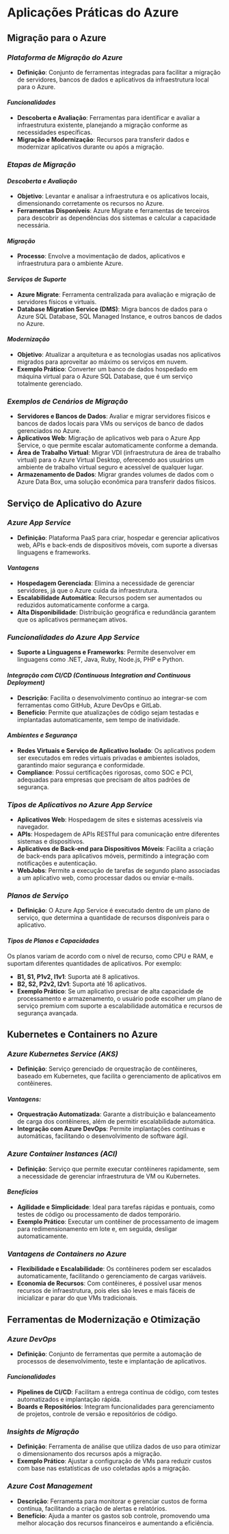 # **Aplicações Práticas do Azure**
## Migração para o Azure

### *Plataforma de Migração do Azure*
- **Definição**: Conjunto de ferramentas integradas para facilitar a migração de servidores, bancos de dados e aplicativos da infraestrutura local para o Azure.
#### ***Funcionalidades***
- **Descoberta e Avaliação**: Ferramentas para identificar e avaliar a infraestrutura existente, planejando a migração conforme as necessidades específicas.
- **Migração e Modernização**: Recursos para transferir dados e modernizar aplicativos durante ou após a migração.

### *Etapas de Migração*
#### ***Descoberta e Avaliação***
- **Objetivo**: Levantar e analisar a infraestrutura e os aplicativos locais, dimensionando corretamente os recursos no Azure.
- **Ferramentas Disponíveis**: Azure Migrate e ferramentas de terceiros para descobrir as dependências dos sistemas e calcular a capacidade necessária.
   
#### ***Migração***
- **Processo**: Envolve a movimentação de dados, aplicativos e infraestrutura para o ambiente Azure.
#### ***Serviços de Suporte***
- **Azure Migrate**: Ferramenta centralizada para avaliação e migração de servidores físicos e virtuais.
- **Database Migration Service (DMS)**: Migra bancos de dados para o Azure SQL Database, SQL Managed Instance, e outros bancos de dados no Azure.
#### ***Modernização***
- **Objetivo**: Atualizar a arquitetura e as tecnologias usadas nos aplicativos migrados para aproveitar ao máximo os serviços em nuvem.
- **Exemplo Prático**: Converter um banco de dados hospedado em máquina virtual para o Azure SQL Database, que é um serviço totalmente gerenciado.

### *Exemplos de Cenários de Migração*
- **Servidores e Bancos de Dados**: Avaliar e migrar servidores físicos e bancos de dados locais para VMs ou serviços de banco de dados gerenciados no Azure.
- **Aplicativos Web**: Migração de aplicativos web para o Azure App Service, o que permite escalar automaticamente conforme a demanda.
- **Área de Trabalho Virtual**: Migrar VDI (infraestrutura de área de trabalho virtual) para o Azure Virtual Desktop, oferecendo aos usuários um ambiente de trabalho virtual seguro e acessível de qualquer lugar.
- **Armazenamento de Dados**: Migrar grandes volumes de dados com o Azure Data Box, uma solução econômica para transferir dados físicos.

## Serviço de Aplicativo do Azure

### *Azure App Service*
- **Definição**: Plataforma PaaS para criar, hospedar e gerenciar aplicativos web, APIs e back-ends de dispositivos móveis, com suporte a diversas linguagens e frameworks.
#### ***Vantagens***
- **Hospedagem Gerenciada**: Elimina a necessidade de gerenciar servidores, já que o Azure cuida da infraestrutura.
- **Escalabilidade Automática**: Recursos podem ser aumentados ou reduzidos automaticamente conforme a carga.
- **Alta Disponibilidade**: Distribuição geográfica e redundância garantem que os aplicativos permaneçam ativos.
   
### *Funcionalidades do Azure App Service*
- **Suporte a Linguagens e Frameworks**: Permite desenvolver em linguagens como .NET, Java, Ruby, Node.js, PHP e Python.
#### ***Integração com CI/CD (Continuous Integration and Continuous Deployment)***
- **Descrição**: Facilita o desenvolvimento contínuo ao integrar-se com ferramentas como GitHub, Azure DevOps e GitLab.
- **Benefício**: Permite que atualizações de código sejam testadas e implantadas automaticamente, sem tempo de inatividade.
#### ***Ambientes e Segurança***
- **Redes Virtuais e Serviço de Aplicativo Isolado**: Os aplicativos podem ser executados em redes virtuais privadas e ambientes isolados, garantindo maior segurança e conformidade.
- **Compliance**: Possui certificações rigorosas, como SOC e PCI, adequadas para empresas que precisam de altos padrões de segurança.

### *Tipos de Aplicativos no Azure App Service*
- **Aplicativos Web**: Hospedagem de sites e sistemas acessíveis via navegador.
- **APIs**: Hospedagem de APIs RESTful para comunicação entre diferentes sistemas e dispositivos.
- **Aplicativos de Back-end para Dispositivos Móveis**: Facilita a criação de back-ends para aplicativos móveis, permitindo a integração com notificações e autenticação.
- **WebJobs**: Permite a execução de tarefas de segundo plano associadas a um aplicativo web, como processar dados ou enviar e-mails.

### *Planos de Serviço*
- **Definição**: O Azure App Service é executado dentro de um plano de serviço, que determina a quantidade de recursos disponíveis para o aplicativo.
#### ***Tipos de Planos e Capacidades***
Os planos variam de acordo com o nível de recurso, como CPU e RAM, e suportam diferentes quantidades de aplicativos. Por exemplo:
- **B1, S1, P1v2, I1v1**: Suporta até 8 aplicativos.
- **B2, S2, P2v2, I2v1**: Suporta até 16 aplicativos.
- **Exemplo Prático**: Se um aplicativo precisar de alta capacidade de processamento e armazenamento, o usuário pode escolher um plano de serviço premium com suporte a escalabilidade automática e recursos de segurança avançada.

## Kubernetes e Containers no Azure

### *Azure Kubernetes Service (AKS)*
- **Definição**: Serviço gerenciado de orquestração de contêineres, baseado em Kubernetes, que facilita o gerenciamento de aplicativos em contêineres.
#### ***Vantagens:***
- **Orquestração Automatizada**: Garante a distribuição e balanceamento de carga dos contêineres, além de permitir escalabilidade automática.
- **Integração com Azure DevOps**: Permite implantações contínuas e automáticas, facilitando o desenvolvimento de software ágil.
   
### *Azure Container Instances (ACI)*
- **Definição**: Serviço que permite executar contêineres rapidamente, sem a necessidade de gerenciar infraestrutura de VM ou Kubernetes.
#### ***Benefícios***
- **Agilidade e Simplicidade**: Ideal para tarefas rápidas e pontuais, como testes de código ou processamento de dados temporário.
- **Exemplo Prático**: Executar um contêiner de processamento de imagem para redimensionamento em lote e, em seguida, desligar automaticamente.

### *Vantagens de Containers no Azure*
- **Flexibilidade e Escalabilidade**: Os contêineres podem ser escalados automaticamente, facilitando o gerenciamento de cargas variáveis.
- **Economia de Recursos**: Com contêineres, é possível usar menos recursos de infraestrutura, pois eles são leves e mais fáceis de inicializar e parar do que VMs tradicionais.

## Ferramentas de Modernização e Otimização

### *Azure DevOps*
- **Definição**: Conjunto de ferramentas que permite a automação de processos de desenvolvimento, teste e implantação de aplicativos.
#### ***Funcionalidades***
- **Pipelines de CI/CD**: Facilitam a entrega contínua de código, com testes automatizados e implantação rápida.
- **Boards e Repositórios**: Integram funcionalidades para gerenciamento de projetos, controle de versão e repositórios de código.

### *Insights de Migração*
- **Definição**: Ferramenta de análise que utiliza dados de uso para otimizar o dimensionamento dos recursos após a migração.
- **Exemplo Prático**: Ajustar a configuração de VMs para reduzir custos com base nas estatísticas de uso coletadas após a migração.

### *Azure Cost Management*
- **Descrição**: Ferramenta para monitorar e gerenciar custos de forma contínua, facilitando a criação de alertas e relatórios.
- **Benefício**: Ajuda a manter os gastos sob controle, promovendo uma melhor alocação dos recursos financeiros e aumentando a eficiência.
